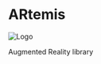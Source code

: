 # ARtemis

![Logo](https://raw.githubusercontent.com/RamonUA/ARtemis/master/Logo.png)

Augmented Reality library
